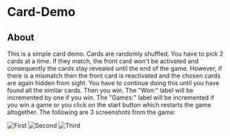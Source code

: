 # Card-Demo

## About
This is a simple card demo. Cards are randomly shuffled. You have to pick 2 cards at a time. If they match, the front card won't be activated and consequently the cards stay revealed until the end of the game.
However, if there is a mismatch then the front card is reactivated and the chosen cards are again hidden from sight. You have to continue doing
this until you have found all the similar cards. Then you win. The "Won:" label will be incremented by one if you win. The "Games:" label will be 
incremented if you win a game or you click on the start button which restarts the game altogether. The following are 3 screenshots from the 
game: 

![First](https://github.com/CuriousGeekyDude/Card-Demo-Game/assets/130616138/40b7e427-9c75-49d7-aee5-770f44544a0d)
![Second](https://github.com/CuriousGeekyDude/Card-Demo-Game/assets/130616138/37df0e83-1ca9-43ee-bf8a-1fc2a7af68fc)
![Third](https://github.com/CuriousGeekyDude/Card-Demo-Game/assets/130616138/663593ce-82b2-455b-8f9e-e807dee0da86)
